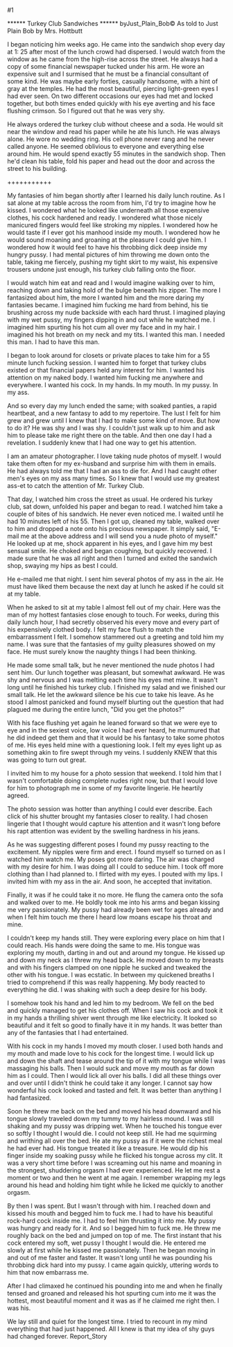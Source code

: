 #1 

 

 ****** Turkey Club Sandwiches ****** byJust_Plain_Bob© As told to Just Plain Bob by Mrs. Hottbutt 

 I began noticing him weeks ago. He came into the sandwich shop every day at 1: 25 after most of the lunch crowd had dispersed. I would watch from the window as he came from the high-rise across the street. He always had a copy of some financial newspaper tucked under his arm. He wore an expensive suit and I surmised that he must be a financial consultant of some kind. He was maybe early forties, casually handsome, with a hint of gray at the temples. He had the most beautiful, piercing light-green eyes I had ever seen. On two different occasions our eyes had met and locked together, but both times ended quickly with his eye averting and his face flushing crimson. So I figured out that he was very shy. 

 He always ordered the turkey club without cheese and a soda. He would sit near the window and read his paper while he ate his lunch. He was always alone. He wore no wedding ring. His cell phone never rang and he never called anyone. He seemed oblivious to everyone and everything else around him. He would spend exactly 55 minutes in the sandwich shop. Then he'd clean his table, fold his paper and head out the door and across the street to his building. 

 +++++++++++ 

 My fantasies of him began shortly after I learned his daily lunch routine. As I sat alone at my table across the room from him, I'd try to imagine how he kissed. I wondered what he looked like underneath all those expensive clothes, his cock hardened and ready. I wondered what those nicely manicured fingers would feel like stroking my nipples. I wondered how he would taste if I ever got his manhood inside my mouth. I wondered how he would sound moaning and groaning at the pleasure I could give him. I wondered how it would feel to have his throbbing dick deep inside my hungry pussy. I had mental pictures of him throwing me down onto the table, taking me fiercely, pushing my tight skirt to my waist, his expensive trousers undone just enough, his turkey club falling onto the floor. 

 I would watch him eat and read and I would imagine walking over to him, reaching down and taking hold of the bulge beneath his zipper. The more I fantasized about him, the more I wanted him and the more daring my fantasies became. I imagined him fucking me hard from behind, his tie brushing across my nude backside with each hard thrust. I imagined playing with my wet pussy, my fingers dipping in and out while he watched me. I imagined him spurting his hot cum all over my face and in my hair. I imagined his hot breath on my neck and my tits. I wanted this man. I needed this man. I had to have this man. 

 I began to look around for closets or private places to take him for a 55 minute lunch fucking session. I wanted him to forget that turkey clubs existed or that financial papers held any interest for him. I wanted his attention on my naked body. I wanted him fucking me anywhere and everywhere. I wanted his cock. In my hands. In my mouth. In my pussy. In my ass. 

 And so every day my lunch ended the same; with soaked panties, a rapid heartbeat, and a new fantasy to add to my repertoire. The lust I felt for him grew and grew until I knew that I had to make some kind of move. But how to do it? He was shy and I was shy. I couldn't just walk up to him and ask him to please take me right there on the table. And then one day I had a revelation. I suddenly knew that I had one way to get his attention. 

 I am an amateur photographer. I love taking nude photos of myself. I would take them often for my ex-husband and surprise him with them in emails. He had always told me that I had an ass to die for. And I had caught other men's eyes on my ass many times. So I knew that I would use my greatest ass-et to catch the attention of Mr. Turkey Club. 

 That day, I watched him cross the street as usual. He ordered his turkey club, sat down, unfolded his paper and began to read. I watched him take a couple of bites of his sandwich. He never even noticed me. I waited until he had 10 minutes left of his 55. Then I got up, cleaned my table, walked over to him and dropped a note onto his precious newspaper. It simply said, "E-mail me at the above address and I will send you a nude photo of myself." He looked up at me, shock apparent in his eyes, and I gave him my best sensual smile. He choked and began coughing, but quickly recovered. I made sure that he was all right and then I turned and exited the sandwich shop, swaying my hips as best I could. 

 He e-mailed me that night. I sent him several photos of my ass in the air. He must have liked them because the next day at lunch he asked if he could sit at my table. 

 When he asked to sit at my table I almost fell out of my chair. Here was the man of my hottest fantasies close enough to touch. For weeks, during this daily lunch hour, I had secretly observed his every move and every part of his expensively clothed body. I felt my face flush to match the embarrassment I felt. I somehow stammered out a greeting and told him my name. I was sure that the fantasies of my guilty pleasures showed on my face. He must surely know the naughty things I had been thinking. 

 He made some small talk, but he never mentioned the nude photos I had sent him. Our lunch together was pleasant, but somewhat awkward. He was shy and nervous and I was melting each time his eyes met mine. It wasn't long until he finished his turkey club. I finished my salad and we finished our small talk. He let the awkward silence be his cue to take his leave. As he stood I almost panicked and found myself blurting out the question that had plagued me during the entire lunch, "Did you get the photos?" 

 With his face flushing yet again he leaned forward so that we were eye to eye and in the sexiest voice, low voice I had ever heard, he murmured that he did indeed get them and that it would be his fantasy to take some photos of me. His eyes held mine with a questioning look. I felt my eyes light up as something akin to fire swept through my veins. I suddenly KNEW that this was going to turn out great. 

 I invited him to my house for a photo session that weekend. I told him that I wasn't comfortable doing complete nudes right now, but that I would love for him to photograph me in some of my favorite lingerie. He heartily agreed. 

 The photo session was hotter than anything I could ever describe. Each click of his shutter brought my fantasies closer to reality. I had chosen lingerie that I thought would capture his attention and it wasn't long before his rapt attention was evident by the swelling hardness in his jeans. 

 As he was suggesting different poses I found my pussy reacting to the excitement. My nipples were firm and erect. I found myself so turned on as I watched him watch me. My poses got more daring. The air was charged with my desire for him. I was doing all I could to seduce him. I took off more clothing than I had planned to. I flirted with my eyes. I pouted with my lips. I invited him with my ass in the air. And soon, he accepted that invitation. 

 Finally, it was if he could take it no more. He flung the camera onto the sofa and walked over to me. He boldly took me into his arms and began kissing me very passionately. My pussy had already been wet for ages already and when I felt him touch me there I heard low moans escape his throat and mine. 

 I couldn't keep my hands still. They were exploring every place on him that I could reach. His hands were doing the same to me. His tongue was exploring my mouth, darting in and out and around my tongue. He kissed up and down my neck as I threw my head back. He moved down to my breasts and with his fingers clamped on one nipple he sucked and tweaked the other with his tongue. I was ecstatic. In between my quickened breaths I tried to comprehend if this was really happening. My body reacted to everything he did. I was shaking with such a deep desire for his body. 

 I somehow took his hand and led him to my bedroom. We fell on the bed and quickly managed to get his clothes off. When I saw his cock and took it in my hands a thrilling shiver went through me like electricity. It looked so beautiful and it felt so good to finally have it in my hands. It was better than any of the fantasies that I had entertained. 

 With his cock in my hands I moved my mouth closer. I used both hands and my mouth and made love to his cock for the longest time. I would lick up and down the shaft and tease around the tip of it with my tongue while I was massaging his balls. Then I would suck and move my mouth as far down him as I could. Then I would lick all over his balls. I did all these things over and over until I didn't think he could take it any longer. I cannot say how wonderful his cock looked and tasted and felt. It was better than anything I had fantasized. 

 Soon he threw me back on the bed and moved his head downward and his tongue slowly traveled down my tummy to my hairless mound. I was still shaking and my pussy was dripping wet. When he touched his tongue ever so softly I thought I would die. I could not keep still. He had me squirming and writhing all over the bed. He ate my pussy as if it were the richest meal he had ever had. His tongue treated it like a treasure. He would dip his finger inside my soaking pussy while he flicked his tongue across my clit. It was a very short time before I was screaming out his name and moaning in the strongest, shuddering orgasm I had ever experienced. He let me rest a moment or two and then he went at me again. I remember wrapping my legs around his head and holding him tight while he licked me quickly to another orgasm. 

 By then I was spent. But I wasn't through with him. I reached down and kissed his mouth and begged him to fuck me. I had to have his beautiful rock-hard cock inside me. I had to feel him thrusting it into me. My pussy was hungry and ready for it. And so I begged him to fuck me. He threw me roughly back on the bed and jumped on top of me. The first instant that his cock entered my soft, wet pussy I thought I would die. He entered me slowly at first while he kissed me passionately. Then he began moving in and out of me faster and faster. It wasn't long until he was pounding his throbbing dick hard into my pussy. I came again quickly, uttering words to him that now embarrass me. 

 After I had climaxed he continued his pounding into me and when he finally tensed and groaned and released his hot spurting cum into me it was the hottest, most beautiful moment and it was as if he claimed me right then. I was his. 

 We lay still and quiet for the longest time. I tried to recount in my mind everything that had just happened. All I knew is that my idea of shy guys had changed forever. Report_Story 
